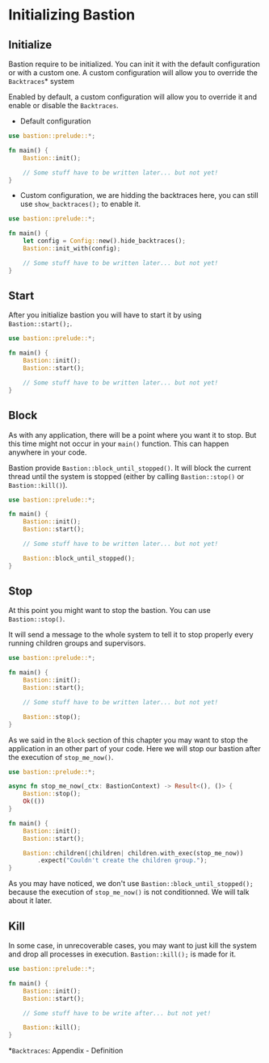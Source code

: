 # Initializing Bastion

## Initialize

Bastion require to be initialized. You can init it with the default configuration or with a custom one. A custom configuration will allow you to override the `Backtraces`\* system

Enabled by default, a custom configuration will allow you to override it and enable or disable the `Backtraces`.

- Default configuration

```rs
use bastion::prelude::*;

fn main() {
    Bastion::init();

    // Some stuff have to be written later... but not yet!
}
```

- Custom configuration, we are hidding the backtraces here, you can still use `show_backtraces();` to enable it.

```rs
use bastion::prelude::*;

fn main() {
    let config = Config::new().hide_backtraces();
    Bastion::init_with(config);

    // Some stuff have to be written later... but not yet!
}
```

## Start

After you initialize bastion you will have to start it by using `Bastion::start();`.

```rs
use bastion::prelude::*;

fn main() {
    Bastion::init();
    Bastion::start();

    // Some stuff have to be written later... but not yet!
}
```

## Block

As with any application, there will be a point where you want it to stop. But this time might not occur in your `main()` function. This can happen anywhere in your code.

Bastion provide `Bastion::block_until_stopped()`. It will block the current thread until the system is stopped (either by calling `Bastion::stop()` or `Bastion::kill()`).

```rs
use bastion::prelude::*;

fn main() {
    Bastion::init();
    Bastion::start();

    // Some stuff have to be written later... but not yet!

    Bastion::block_until_stopped();
}
```

## Stop

At this point you might want to stop the bastion. You can use `Bastion::stop()`.

It will send a message to the whole system to tell it to stop properly every running children groups and supervisors.

```rs
use bastion::prelude::*;

fn main() {
    Bastion::init();
    Bastion::start();

    // Some stuff have to be written later... but not yet!

    Bastion::stop();
}
```

As we said in the `Block` section of this chapter you may want to stop the application in an other part of your code. Here we will stop our bastion after the execution of `stop_me_now()`.

```rs
use bastion::prelude::*;

async fn stop_me_now(_ctx: BastionContext) -> Result<(), ()> {
    Bastion::stop();
    Ok(())
}

fn main() {
    Bastion::init();
    Bastion::start();

    Bastion::children(|children| children.with_exec(stop_me_now))
        .expect("Couldn't create the children group.");
}
```

As you may have noticed, we don't use `Bastion::block_until_stopped();` because the execution of `stop_me_now()` is not conditionned. We will talk about it later.

## Kill

In some case, in unrecoverable cases, you may want to just kill the system and drop all processes in execution. `Bastion::kill();` is made for it.

```rs
use bastion::prelude::*;

fn main() {
    Bastion::init();
    Bastion::start();

    // Some stuff have to be write after... but not yet!

    Bastion::kill();
}
```

\*`Backtraces`: Appendix - Definition
